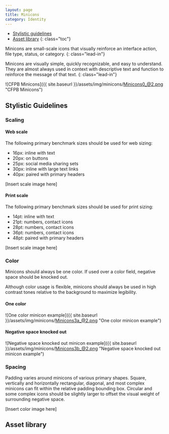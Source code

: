 ```yaml
---
layout: page
title: Minicons
category: Identity
---
```


- [Stylistic guidelines](#stylistic-guidelines)
- [Asset library](#asset-library)
{: class="toc"}

<div class="content-67 content-first">

Minicons are small-scale icons that visually reinforce an interface action, file type, status, or category.
{: class="lead-in"}

Minicons are visually simple, quickly recognizable, and easy to understand. They are almost always used in context with descriptive text and function to reinforce the message of that text.
{: class="lead-in"}

</div>

<div class="content-33 content-last">

![CFPB Minicons]({{ site.baseurl }}/assets/img/minicons/Minicons0_@2.png "CFPB Minicons")

</div>

## Stylistic Guidelines

<div class="content-33 content-first">
	
### Scaling

#### Web scale
The following primary benchmark sizes should be used for web sizing:

* 16px: inline with text
* 20px: on buttons
* 25px: social media sharing sets
* 30px: inline with large text links
* 40px: paired with primary headers

</div>

<div class="content-67 content-last">
	
[Insert scale image here]

</div>

<div class="content-33 content-first">

#### Print scale
The following primary benchmark sizes should be used for print sizing:

* 14pt: inline with text
* 21pt: numbers, contact icons
* 28pt: numbers, contact icons
* 36pt: numbers, contact icons
* 48pt: paired with primary headers

</div>

<div class="content-67 content-last">
	
[Insert scale image here]

</div>

<div class="content-33 content-first">

### Color
Minicons should always be one color. If used over a color field, negative space should be knocked out. 

Although color usage is flexible, minicons should always be used in high contrast tones relative to the background to maximize legibility.

</div>

<div class="content-67 content-last">


<div class="content-50 content-first">

#### One color

![One color minicon example]({{ site.baseurl }}/assets/img/minicons/Minicons3a_@2.png "One color minicon example")
</div>
<div class="content-50 content-last">

#### Negative space knocked out

![Negative space knocked out minicon example]({{ site.baseurl }}/assets/img/minicons/Minicons3b_@2.png "Negative space knocked out minicon example")
</div>

</div>

<div class="content-33 content-first">

### Spacing
Padding varies around minicons of various primary shapes. Square, vertically and horizontally rectangular, diagonal, and most complex minicons can fit within the relative padding bounding box. Circular and some complex icons should be slightly larger to offset the visual weight of surrounding negative space.

</div>

<div class="content-67 content-last">
	
[Insert color image here]

</div>

## Asset library
